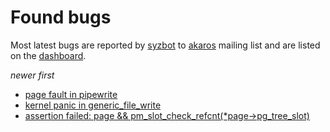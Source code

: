 # Found bugs

Most latest bugs are reported by [syzbot](/docs/syzbot.md) to
[akaros](https://groups.google.com/forum/#!searchin/akaros/syzbot)
mailing list and are listed on the [dashboard](https://syzkaller.appspot.com/#akaros).

_newer first_

* [page fault in pipewrite](https://github.com/brho/akaros/issues/46)
* [kernel panic in generic_file_write](https://github.com/brho/akaros/issues/44)
* [assertion failed: page && pm_slot_check_refcnt(*page->pg_tree_slot)](https://github.com/brho/akaros/issues/42)
